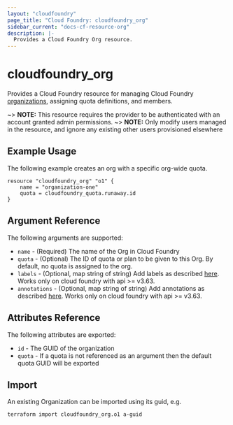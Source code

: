 ```yaml
---
layout: "cloudfoundry"
page_title: "Cloud Foundry: cloudfoundry_org"
sidebar_current: "docs-cf-resource-org"
description: |-
  Provides a Cloud Foundry Org resource.
---
```


# cloudfoundry\_org

Provides a Cloud Foundry resource for managing Cloud Foundry [organizations](https://docs.cloudfoundry.org/concepts/roles.html), assigning quota definitions, and members.

~> **NOTE:** This resource requires the provider to be authenticated with an account granted admin permissions.
~> **NOTE:** Only modify users managed in the resource, and ignore any existing other users provisioned elsewhere

## Example Usage

The following example creates an org with a specific org-wide quota.

```hcl
resource "cloudfoundry_org" "o1" {
    name = "organization-one"
    quota = cloudfoundry_quota.runaway.id
}
```

## Argument Reference

The following arguments are supported:

* `name` - (Required) The name of the Org in Cloud Foundry
* `quota` - (Optional) The ID of quota or plan to be given to this Org. By default, no quota is assigned to the org.  
* `labels` - (Optional, map string of string) Add labels as described [here](https://docs.cloudfoundry.org/adminguide/metadata.html#-view-metadata-for-an-object).
  Works only on cloud foundry with api >= v3.63.
* `annotations` - (Optional, map string of string) Add annotations as described [here](https://docs.cloudfoundry.org/adminguide/metadata.html#-view-metadata-for-an-object).
  Works only on cloud foundry with api >= v3.63.

## Attributes Reference

The following attributes are exported:

* `id` - The GUID of the organization
* `quota` - If a quota is not referenced as an argument then the default quota GUID will be exported

## Import

An existing Organization can be imported using its guid, e.g.

```bash
terraform import cloudfoundry_org.o1 a-guid
```
